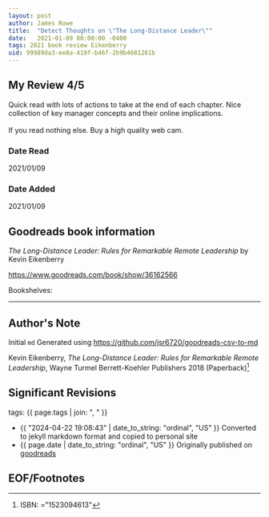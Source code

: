 ```yaml
---
layout: post
author: James Rowe
title:  "Detect Thoughts on \"The Long-Distance Leader\""
date:   2021-01-09 00:00:00 -0400
tags: 2021 book review Eikenberry 
uid: 99989da3-ee8a-419f-b46f-2b9b4681261b
---
```




## My Review 4/5

Quick read with lots of actions to take at the end of each chapter. Nice collection of key manager concepts and their online implications. <br/><br/>If you read nothing else. Buy a high quality web cam. 

### Date Read
2021/01/09

### Date Added
2021/01/09

## Goodreads book information

*The Long-Distance Leader: Rules for Remarkable Remote Leadership* by Kevin Eikenberry

https://www.goodreads.com/book/show/36162566

Bookshelves: 

---

## Author's Note

Initial `md` Generated using https://github.com/jsr6720/goodreads-csv-to-md

Kevin Eikenberry, *The Long-Distance Leader: Rules for Remarkable Remote Leadership*, Wayne Turmel Berrett-Koehler Publishers 2018 (Paperback)[^1]

## Significant Revisions

tags: {{ page.tags | join: ", " }} <!-- todo move this somewhere -->

- {{ "2024-04-22 19:08:43" | date_to_string: "ordinal", "US" }} Converted to jekyll markdown format and copied to personal site
- {{ page.date | date_to_string: "ordinal", "US" }} Originally published on [goodreads](https://www.goodreads.com)

## EOF/Footnotes

[^1]: ISBN: ="1523094613"